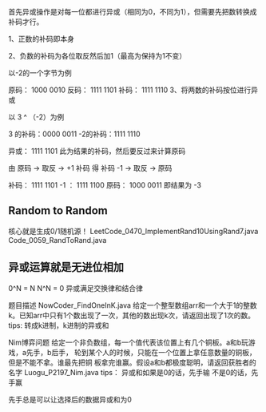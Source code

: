 
首先异或操作是对每一位都进行异或（相同为0，不同为1），但需要先把数转换成补码才行。

1、正数的补码即本身

2、负数的补码为各位取反然后加1（最高为保持为1不变）

以-2的一个字节为例
 
原码： 1000 0010
反码： 1111 1101
补码： 1111 1110
3、将两数的补码按位进行异或

以 3 ^ （-2）为例
 
3 的补码：0000 0011
-2的补码：1111 1110
 
异或：    1111 1101  此为结果的补码，然后要反过来计算原码
 
由 原码 -> 取反 -> +1 补码  得 补码 -1 -> 取反 -> 原码
 
补码：    1111 1101
-1 ：     1111 1100
原码：    1000 0011
即结果为 -3
 


## Random to Random

核心就是生成0/1随机源！
LeetCode_0470_ImplementRand10UsingRand7.java
Code_0059_RandToRand.java

## 异或运算就是无进位相加

0^N = N
N^N = 0
异或满足交换律和结合律
 
 


题目描述
NowCoder_FindOneInK.java
给定一个整型数组arr和一个大于1的整数k。已知arr中只有1个数出现了一次，其他的数出现k次，请返回出现了1次的数。
tips:
转成k进制，k进制的异或和


Nim博弈问题
给定一个非负数组，每一个值代表该位置上有几个铜板。a和b玩游戏，a先手，b后手， 轮到某个人的时候，只能在一个位置上拿任意数量的铜板，但是不能不拿。谁最先把铜 板拿完谁赢。假设a和b都极度聪明，请返回获胜者的名字
Luogu_P2197_Nim.java
tips：
异或和如果是0的话，先手输
不是0的话，先手赢

先手总是可以让选择后的数据异或和为0


